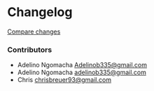 # Changelog

[Compare changes](https://github.com/stacksjs/logsmith/compare/v0.1.0...v0.1.8)

### Contributors

- Adelino Ngomacha <Adelinob335@gmail.com>
- Adelino Ngomacha <adelinob335@gmail.com>
- Chris <chrisbreuer93@gmail.com>

